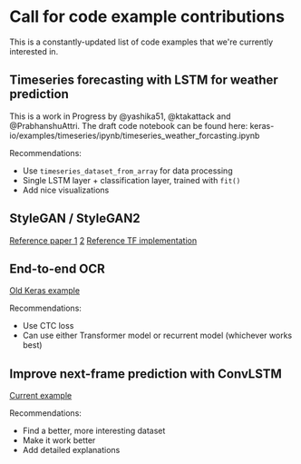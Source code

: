 # Call for code example contributions

This is a constantly-updated list of code examples that we're currently interested in.

## Timeseries forecasting with LSTM for weather prediction


This is a work in Progress by @yashika51, @ktakattack and @PrabhanshuAttri. 
The draft code notebook can be found here: keras-io/examples/timeseries/ipynb/timeseries_weather_forcasting.ipynb

Recommendations:

- Use `timeseries_dataset_from_array` for data processing
- Single LSTM layer + classification layer, trained with `fit()`
- Add nice visualizations


## StyleGAN / StyleGAN2

[Reference paper 1](https://arxiv.org/abs/1812.04948) [2](https://arxiv.org/abs/1912.04958)
[Reference TF implementation](https://github.com/NVlabs/stylegan2)


## End-to-end OCR

[Old Keras example](https://github.com/keras-team/keras/blob/master/examples/image_ocr.py)

Recommendations:

- Use CTC loss
- Can use either Transformer model or recurrent model (whichever works best)



## Improve next-frame prediction with ConvLSTM

[Current example](https://keras.io/examples/vision/conv_lstm/)

Recommendations:

- Find a better, more interesting dataset
- Make it work better
- Add detailed explanations
